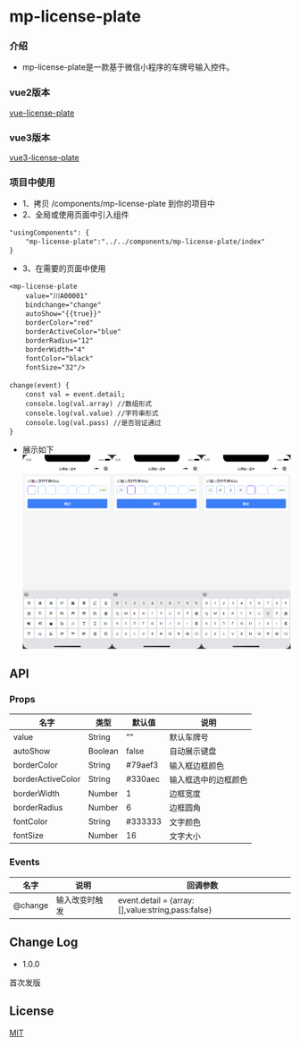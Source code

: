 # mp-license-plate

### 介绍
* mp-license-plate是一款基于微信小程序的车牌号输入控件。

### vue2版本
[vue-license-plate](https://github.com/leiyun1993/vue2-license-plate)

### vue3版本
[vue3-license-plate](https://github.com/leiyun1993/vue3-license-plate)

### 项目中使用
* 1、拷贝 /components/mp-license-plate 到你的项目中
* 2、全局或使用页面中引入组件

```
"usingComponents": {
    "mp-license-plate":"../../components/mp-license-plate/index"
}
```
* 3、在需要的页面中使用

```
<mp-license-plate 
    value="川A00001" 
    bindchange="change"
    autoShow="{{true}}"
    borderColor="red"
    borderActiveColor="blue"
    borderRadius="12"
    borderWidth="4"
    fontColor="black"
    fontSize="32"/>

change(event) {
    const val = event.detail;
    console.log(val.array) //数组形式
    console.log(val.value) //字符串形式
    console.log(val.pass) //是否验证通过
}
```
* 展示如下
![](https://github.com/leiyun1993/mp-license-plate/raw/main/screenshot/s1.jpeg)

## API

### Props
名字|类型|默认值|说明
--|--|--|--
value|String|""| 默认车牌号
autoShow|Boolean|false| 自动展示键盘
borderColor|String|#79aef3| 输入框边框颜色
borderActiveColor|String|#330aec| 输入框选中的边框颜色
borderWidth|Number|1| 边框宽度
borderRadius|Number|6| 边框圆角
fontColor|String|#333333| 文字颜色
fontSize|Number|16| 文字大小

### Events
名字|说明|回调参数
--|--|--
@change|输入改变时触发|event.detail = {array:[],value:string,pass:false}


## Change Log

* 1.0.0

首次发版


## License
[MIT](https://github.com/leiyun1993/mp-license-plate/blob/mian/LICENSE)
